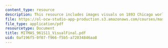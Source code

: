 ```yaml
---
content_type: resource
description: This resource includes images visuals on 1893 Chicago world's fair.
file: https://ol-ocw-studio-app-production.s3.amazonaws.com/courses/mas-961-networks-complexity-and-its-applications-spring-2011/0af196f50f07f966f5b5a72034846aa8_MITMAS_961S11_VisualFinal.pdf
file_type: application/pdf
resourcetype: Document
title: MITMAS_961S11_VisualFinal.pdf
uid: 0af196f5-0f07-f966-f5b5-a72034846aa8
---
```

